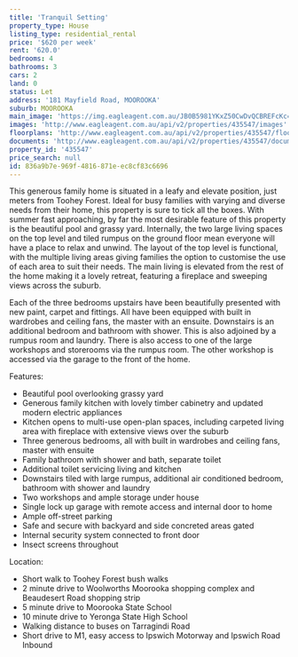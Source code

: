 ```yaml
---
title: 'Tranquil Setting'
property_type: House
listing_type: residential_rental
price: '$620 per week'
rent: '620.0'
bedrooms: 4
bathrooms: 3
cars: 2
land: 0
status: Let
address: '181 Mayfield Road, MOOROOKA'
suburb: MOOROOKA
main_image: 'https://img.eagleagent.com.au/JB0B5981YKxZ50CwDvQCBREFcKc=/1280x854/smart/https://s3-us-west-2.amazonaws.com/eagleagent-orig/images/6825464/424975394-image-M.jpg'
images: 'http://www.eagleagent.com.au/api/v2/properties/435547/images'
floorplans: 'http://www.eagleagent.com.au/api/v2/properties/435547/floorplans'
documents: 'http://www.eagleagent.com.au/api/v2/properties/435547/documents'
property_id: '435547'
price_search: null
id: 836a9b7e-969f-4816-871e-ec8cf83c6696
---
```

This generous family home is situated in a leafy and elevate position, just meters from Toohey Forest. Ideal for busy families with varying and diverse needs from their home, this property is sure to tick all the boxes. With summer fast approaching, by far the most desirable feature of this property is the beautiful pool and grassy yard. Internally, the two large living spaces on the top level and tiled rumpus on the ground floor mean everyone will have a place to relax and unwind. The layout of the top level is functional, with the multiple living areas giving families the option to customise the use of each area to suit their needs. The main living is elevated from the rest of the home making it a lovely retreat,  featuring a fireplace and sweeping views across the suburb.

Each of the three bedrooms upstairs have been beautifully presented with new paint, carpet and fittings. All have been equipped with built in wardrobes and ceiling fans, the master with an ensuite. Downstairs is an additional bedroom and bathroom with shower. This is also adjoined by a rumpus room and laundry. There is also access to one of the large workshops and storerooms via the rumpus room. The other workshop is accessed via the garage to the front of the home.

Features:

*  Beautiful pool overlooking grassy yard
*  Generous family kitchen with lovely timber cabinetry and updated modern electric appliances
*  Kitchen opens to multi-use open-plan spaces, including carpeted living area with fireplace with extensive views over the suburb
*  Three generous bedrooms, all with built in wardrobes and ceiling fans, master with ensuite
*  Family bathroom with shower and bath, separate toilet
*  Additional toilet servicing living and kitchen
*  Downstairs tiled with large rumpus, additional air conditioned bedroom, bathroom with shower and laundry
*  Two workshops and ample storage under house
*  Single lock up garage with remote access and internal door to home
*  Ample off-street parking
*  Safe and secure with backyard and side concreted areas gated
*  Internal security system connected to front door
*  Insect screens throughout

Location:

*  Short walk to Toohey Forest bush walks
*  2 minute drive to Woolworths Moorooka shopping complex and Beaudesert Road shopping strip
*  5 minute drive to Moorooka State School
*  10 minute drive to Yeronga State High School
*  Walking distance to buses on Tarragindi Road
*  Short drive to M1, easy access to Ipswich Motorway and Ipswich Road Inbound